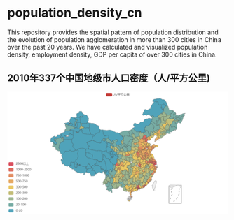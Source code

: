 # population_density_cn
This repository provides the spatial pattern of population distribution and the evolution of population agglomeration in more than 300 cities in China over the past 20 years. We have calculated and visualized population density, employment density, GDP per capita of over 300 cities in China.

## 2010年337个中国地级市人口密度（人/平方公里)
![image](https://github.com/caiy0233/population_density_cn/blob/main/2010%E4%B8%AD%E5%9B%BD%E5%9C%B0%E7%BA%A7%E5%B8%82%E4%BA%BA%E5%8F%A3%E5%AF%86%E5%BA%A6.png)
